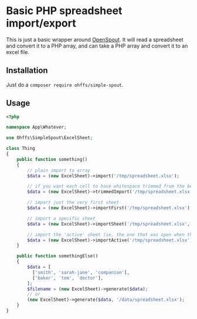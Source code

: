 # Basic PHP spreadsheet import/export

This is just a basic wrapper around [OpenSpout](https://github.com/openspout/openspout). It will read a spreadsheet and convert it to a PHP array, and can take a PHP array and convert it to an excel file.

## Installation

Just do a `composer require ohffs/simple-spout`.

## Usage

```php
<?php

namespace App\Whatever;

use Ohffs\SimpleSpout\ExcelSheet;

class Thing
{
    public function something()
    {
        // plain import to array
        $data = (new ExcelSheet)->import('/tmp/spreadsheet.xlsx');

        // if you want each cell to have whitespace trimmed from the beginning/end
        $data = (new ExcelSheet)->trimmedImport('/tmp/spreadsheet.xlsx');

        // import just the very first sheet
        $data = (new ExcelSheet)->importFirst('/tmp/spreadsheet.xlsx');

        // import a specific sheet
        $data = (new ExcelSheet)->importSheet('/tmp/spreadsheet.xlsx', 3); // 0-indexed

        // import the 'active' sheet (ie, the one that was open when the file was saved)
        $data = (new ExcelSheet)->importActive('/tmp/spreadsheet.xlsx');
    }

    public function somethingElse()
    {
        $data = [
          ['smith', 'sarah-jane', 'companion'],
          ['baker', 'tom', 'doctor'],
        ];
        $filename = (new ExcelSheet)->generate($data);
        // or
        (new ExcelSheet)->generate($data, '/data/spreadsheet.xlsx');
    }
}
```
